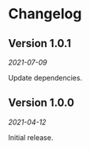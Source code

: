 Changelog
=========

## Version 1.0.1

_2021-07-09_

Update dependencies.

## Version 1.0.0

_2021-04-12_

Initial release.
